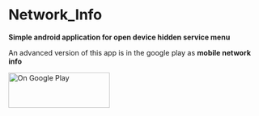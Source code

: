 # Network_Info

<b>Simple android application for open device hidden service menu</b>

An advanced version of this app is in the google play as <b>mobile network info</b>

<a href="https://play.google.com/store/apps/details?id=lk.stechbuzz.qrreader">
<img border="0" alt="On Google Play" src="https://lh3.googleusercontent.com/gt92YgNK28TV1UJzyIV3zWcTWJ4Txy9ZHW5vBzgtsEh9vp4-E14Quk2SQKW36U8ZzULK=w1366-h625-rw" width="200" height="70">
</a>


